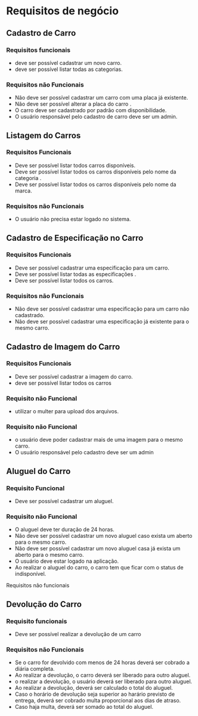# Requisitos de negócio

## Cadastro de Carro

### Requisitos funcionais

- deve ser possível cadastrar um novo carro.
- deve ser possível listar todas as categorias.

### Requisitos não Funcionais

- Não deve ser possível cadastrar um carro com uma placa já existente.
- Não deve ser possível alterar a placa do carro .
- O carro deve ser cadastrado por padrão com disponibilidade.
- O usuário responsável pelo cadastro de carro deve ser um admin.

## Listagem do Carros

### Requisitos Funcionais

- Deve ser possível listar todos carros disponíveis.
- Deve ser possível listar todos os carros disponíveis pelo nome da categoria .
- Deve ser possível listar todos os carros disponíveis pelo nome da marca.

### Requisitos não Funcionais

- O usuário não precisa estar logado no sistema.

## Cadastro de Especificação no Carro

### Requisitos Funcionais

- Deve ser possível cadastrar uma especificação para um carro.
- Deve ser possível listar todas as especificações .
- Deve ser possível listar todos os carros.

### Requisitos não Funcionais

- Não deve ser possível cadastrar uma especificação para um carro não cadastrado.
- Não deve ser possível cadastrar uma especificação já existente para o mesmo carro.

## Cadastro de Imagem do Carro

### Requisitos Funcionais

- Deve ser possível cadastrar a imagem do carro.
- deve ser possível listar todos os carros

### Requisito não Funcional

- utilizar o multer para upload dos arquivos.

### Requisito não Funcional

- o usuário deve poder cadastrar mais de uma imagem para o mesmo carro.
- O usuário responsável pelo cadastro deve ser um admin

## Aluguel do Carro

### Requisito Funcional

- Deve ser possível cadastrar um aluguel.

### Requisito não Funcional

- O aluguel deve ter duração de 24 horas.
- Não deve ser possível cadastrar um novo aluguel caso exista um aberto para o mesmo carro.
- Não deve ser possível cadastrar um novo aluguel casa já exista um aberto para o mesmo carro.
- O usuário deve estar logado na aplicação.
- Ao realizar o aluguel do carro, o carro tem que ficar com o status de indisponível.

Requisitos não funcionais

## Devolução do Carro

### Requisito funcionais

- Deve ser possível realizar a devolução de um carro

### Requisitos não Funcionais

- Se o carro for devolvido com menos de 24 horas deverá ser cobrado a diária completa.
- Ao realizar a devolução, o carro deverá ser liberado para outro aluguel.
- o realizar a devolução, o usuário deverá ser liberado para outro aluguel.
- Ao realizar a devolução, deverá ser calculado o total do aluguel.
- Caso o horário de devolução seja superior ao harário previsto de entrega, deverá ser cobrado multa proporcional aos dias de atraso.
- Caso haja multa, deverá ser somado ao total do aluguel.
